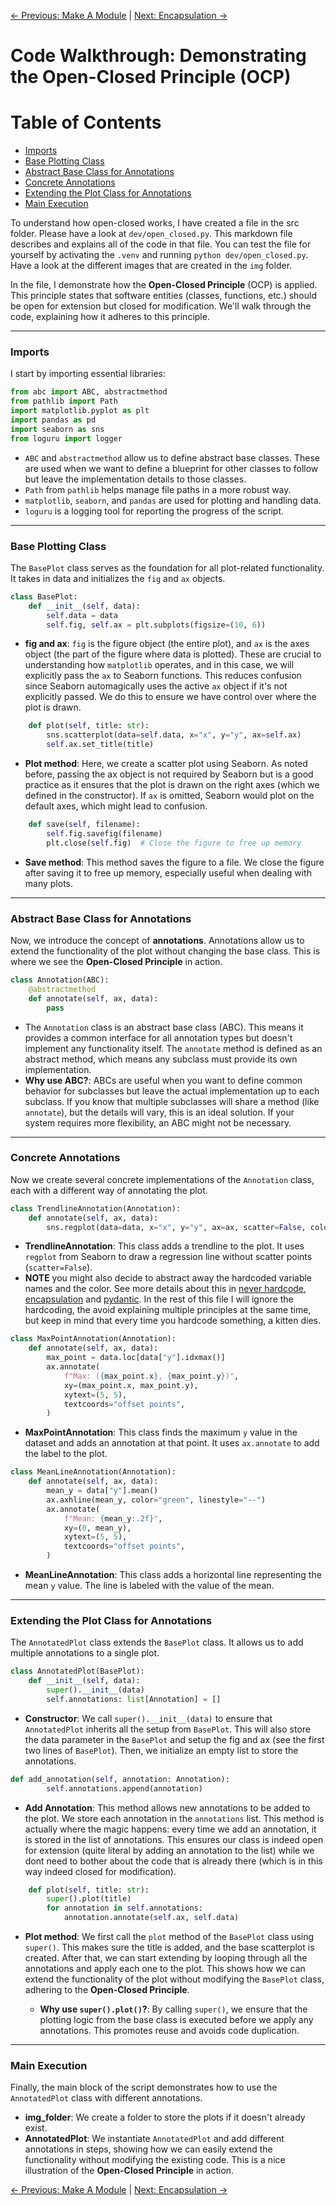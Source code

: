[← Previous: Make A Module](make_a_module.md) | [Next: Encapsulation →](encapsulation.md)

# Code Walkthrough: Demonstrating the Open-Closed Principle (OCP)

# Table of Contents

- [Imports](#Imports)
- [Base Plotting Class](#Base-Plotting-Class)
- [Abstract Base Class for Annotations](#Abstract-Base-Class-for-Annotations)
- [Concrete Annotations](#Concrete-Annotations)
- [Extending the Plot Class for Annotations](#Extending-the-Plot-Class-for-Annotations)
- [Main Execution](#Main-Execution)

To understand how open-closed works, I have created a file in the src folder. Please have a look at `dev/open_closed.py`. This markdown file describes and explains all of the code in that file. You can test the file for yourself by activating the `.venv` and running `python dev/open_closed.py`. Have a look at the different images that are created in the `img` folder.

In the file, I demonstrate how the **Open-Closed Principle** (OCP) is applied. This principle states that software entities (classes, functions, etc.) should be open for extension but closed for modification. We'll walk through the code, explaining how it adheres to this principle.

______________________________________________________________________

### Imports

I start by importing essential libraries:

```python
from abc import ABC, abstractmethod
from pathlib import Path
import matplotlib.pyplot as plt
import pandas as pd
import seaborn as sns
from loguru import logger
```

- `ABC` and `abstractmethod` allow us to define abstract base classes. These are used when we want to define a blueprint for other classes to follow but leave the implementation details to those classes.
- `Path` from `pathlib` helps manage file paths in a more robust way.
- `matplotlib`, `seaborn`, and `pandas` are used for plotting and handling data.
- `loguru` is a logging tool for reporting the progress of the script.

______________________________________________________________________

### Base Plotting Class

The `BasePlot` class serves as the foundation for all plot-related functionality. It takes in data and initializes the `fig` and `ax` objects.

```python
class BasePlot:
    def __init__(self, data):
        self.data = data
        self.fig, self.ax = plt.subplots(figsize=(10, 6))
```

- **fig and ax**: `fig` is the figure object (the entire plot), and `ax` is the axes object (the part of the figure where data is plotted). These are crucial to understanding how `matplotlib` operates, and in this case, we will explicitly pass the `ax` to Seaborn functions. This reduces confusion since Seaborn automagically uses the active `ax` object if it's not explicitly passed. We do this to ensure we have control over where the plot is drawn.

```python
    def plot(self, title: str):
        sns.scatterplot(data=self.data, x="x", y="y", ax=self.ax)
        self.ax.set_title(title)
```

- **Plot method**: Here, we create a scatter plot using Seaborn. As noted before, passing the ax object is not required by Seaborn but is a good practice as it ensures that the plot is drawn on the right axes (which we defined in the constructor). If `ax` is omitted, Seaborn would plot on the default axes, which might lead to confusion.

```python
    def save(self, filename):
        self.fig.savefig(filename)
        plt.close(self.fig)  # Close the figure to free up memory
```

- **Save method**: This method saves the figure to a file. We close the figure after saving it to free up memory, especially useful when dealing with many plots.

______________________________________________________________________

### Abstract Base Class for Annotations

Now, we introduce the concept of **annotations**. Annotations allow us to extend the functionality of the plot without changing the base class. This is where we see the **Open-Closed Principle** in action.

```python
class Annotation(ABC):
    @abstractmethod
    def annotate(self, ax, data):
        pass
```

- The `Annotation` class is an abstract base class (ABC). This means it provides a common interface for all annotation types but doesn't implement any functionality itself. The `annotate` method is defined as an abstract method, which means any subclass must provide its own implementation.
- **Why use ABC?**: ABCs are useful when you want to define common behavior for subclasses but leave the actual implementation up to each subclass. If you know that multiple subclasses will share a method (like `annotate`), but the details will vary, this is an ideal solution. If your system requires more flexibility, an ABC might not be necessary.

______________________________________________________________________

### Concrete Annotations

Now we create several concrete implementations of the `Annotation` class, each with a different way of annotating the plot.

```python
class TrendlineAnnotation(Annotation):
    def annotate(self, ax, data):
        sns.regplot(data=data, x="x", y="y", ax=ax, scatter=False, color="red")
```

- **TrendlineAnnotation**: This class adds a trendline to the plot. It uses `regplot` from Seaborn to draw a regression line without scatter points (`scatter=False`).
- **NOTE** you might also decide to abstract away the hardcoded variable names and the color. See more details about this in [never hardcode](never_hardcode.md), [encapsulation](encapsulation.md) and [pydantic](pydantic.md). In the rest of this file I will ignore the hardcoding, the avoid explaining multiple principles at the same time, but keep in mind that every time you hardcode something, a kitten dies.

```python
class MaxPointAnnotation(Annotation):
    def annotate(self, ax, data):
        max_point = data.loc[data["y"].idxmax()]
        ax.annotate(
            f"Max: ({max_point.x}, {max_point.y})",
            xy=(max_point.x, max_point.y),
            xytext=(5, 5),
            textcoords="offset points",
        )
```

- **MaxPointAnnotation**: This class finds the maximum `y` value in the dataset and adds an annotation at that point. It uses `ax.annotate` to add the label to the plot.

```python
class MeanLineAnnotation(Annotation):
    def annotate(self, ax, data):
        mean_y = data["y"].mean()
        ax.axhline(mean_y, color="green", linestyle="--")
        ax.annotate(
            f"Mean: {mean_y:.2f}",
            xy=(0, mean_y),
            xytext=(5, 5),
            textcoords="offset points",
        )
```

- **MeanLineAnnotation**: This class adds a horizontal line representing the mean `y` value. The line is labeled with the value of the mean.

______________________________________________________________________

### Extending the Plot Class for Annotations

The `AnnotatedPlot` class extends the `BasePlot` class. It allows us to add multiple annotations to a single plot.

```python
class AnnotatedPlot(BasePlot):
    def __init__(self, data):
        super().__init__(data)
        self.annotations: list[Annotation] = []
```

- **Constructor**: We call `super().__init__(data)` to ensure that `AnnotatedPlot` inherits all the setup from `BasePlot`. This will also store the data parameter in the `BasePlot` and setup the fig and ax (see the first two lines of `BasePlot`). Then, we initialize an empty list to store the annotations.

```python
def add_annotation(self, annotation: Annotation):
        self.annotations.append(annotation)
```

- **Add Annotation**: This method allows new annotations to be added to the plot. We store each annotation in the `annotations` list. This method is actually where the magic happens: every time we add an annotation, it is stored in the list of annotations. This ensures our class is indeed open for extension (quite literal by adding an annotation to the list) while we dont need to bother about the code that is already there (which is in this way indeed closed for modification).

```python
    def plot(self, title: str):
        super().plot(title)
        for annotation in self.annotations:
            annotation.annotate(self.ax, self.data)
```

- **Plot method**: We first call the `plot` method of the `BasePlot` class using `super()`. This makes sure the title is added, and the base scatterplot is created. After that, we can start extending by looping through all the annotations and apply each one to the plot. This shows how we can extend the functionality of the plot without modifying the `BasePlot` class, adhering to the **Open-Closed Principle**.

  - **Why use `super().plot()`?**: By calling `super()`, we ensure that the plotting logic from the base class is executed before we apply any annotations. This promotes reuse and avoids code duplication.

______________________________________________________________________

### Main Execution

Finally, the main block of the script demonstrates how to use the `AnnotatedPlot` class with different annotations.

- **img_folder**: We create a folder to store the plots if it doesn't already exist.
- **AnnotatedPlot**: We instantiate `AnnotatedPlot` and add different annotations in steps, showing how we can easily extend the functionality without modifying the existing code. This is a nice illustration of the **Open-Closed Principle** in action.

[← Previous: Make A Module](make_a_module.md) | [Next: Encapsulation →](encapsulation.md)
